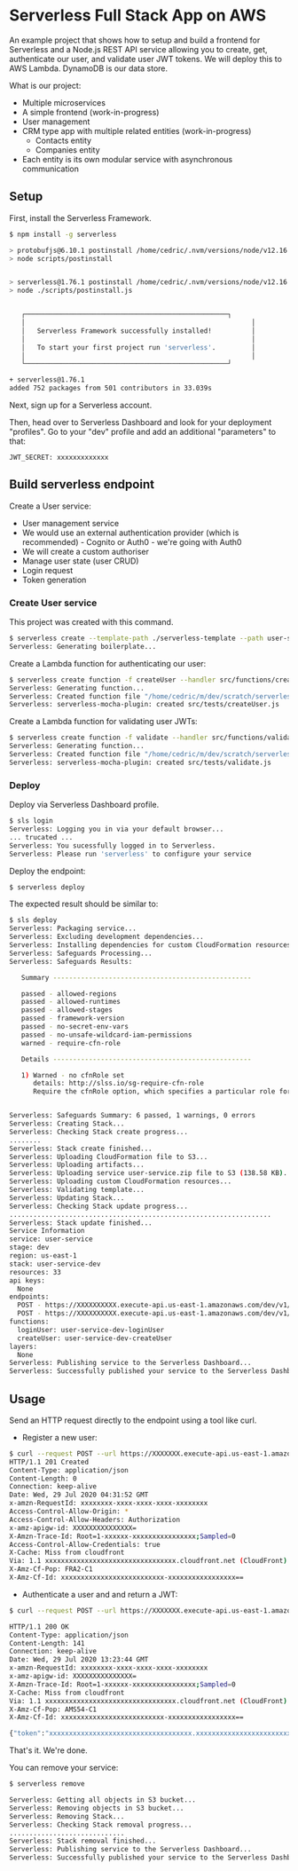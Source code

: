 # Serverless Full Stack App on AWS

An example project that shows how to setup and build a frontend for Serverless and a Node.js REST API service allowing you to create, get, authenticate our user, and validate user JWT tokens. We will deploy this to AWS Lambda. DynamoDB is our data store.

What is our project:
- Multiple microservices
- A simple frontend (work-in-progress)
- User management
- CRM type app with multiple related entities (work-in-progress)
    - Contacts entity
    - Companies entity
- Each entity is its own modular service with asynchronous communication

## Setup

First, install the Serverless Framework.

```sh
$ npm install -g serverless

> protobufjs@6.10.1 postinstall /home/cedric/.nvm/versions/node/v12.16.0/lib/node_modules/serverless/node_modules/protobufjs
> node scripts/postinstall


> serverless@1.76.1 postinstall /home/cedric/.nvm/versions/node/v12.16.0/lib/node_modules/serverless
> node ./scripts/postinstall.js


   ┌───────────────────────────────────────────────────┐
   │                                                         │
   │   Serverless Framework successfully installed!          │
   │                                                         │
   │   To start your first project run 'serverless'.         │
   │                                                         │
   └───────────────────────────────────────────────────┘

+ serverless@1.76.1
added 752 packages from 501 contributors in 33.039s
```

Next, sign up for a Serverless account.

Then, head over to Serverless Dashboard and look for your deployment "profiles".
Go to your "dev" profile and add an additional "parameters" to that:

```text
JWT_SECRET: xxxxxxxxxxxxx
```

## Build serverless endpoint

Create a User service:
- User management service
- We would use an external authentication provider (which is recommended) - Cognito or Auth0 - we're going with Auth0
- We will create a custom authoriser
- Manage user state (user CRUD)
- Login request
- Token generation

### Create User service

This project was created with this command.

```sh
$ serverless create --template-path ./serverless-template --path user-service
Serverless: Generating boilerplate...
```

Create a Lambda function for authenticating our user:

```sh
$ serverless create function -f createUser --handler src/functions/createUser.createUser --path src/tests
Serverless: Generating function...
Serverless: Created function file "/home/cedric/m/dev/scratch/serverless/user-service/src/functions/createUser.js"
Serverless: serverless-mocha-plugin: created src/tests/createUser.js
```

Create a Lambda function for validating user JWTs:

```sh
$ serverless create function -f validate --handler src/functions/validate.validate --path src/tests
Serverless: Generating function...
Serverless: Created function file "/home/cedric/m/dev/scratch/serverless/user-service/src/functions/validate.js"
Serverless: serverless-mocha-plugin: created src/tests/validate.js
```

### Deploy

Deploy via Serverless Dashboard profile.

```sh
$ sls login
Serverless: Logging you in via your default browser...
... trucated ...
Serverless: You sucessfully logged in to Serverless.
Serverless: Please run 'serverless' to configure your service
```

Deploy the endpoint:

```sh
$ serverless deploy
```

The expected result should be similar to:

```sh
$ sls deploy
Serverless: Packaging service...
Serverless: Excluding development dependencies...
Serverless: Installing dependencies for custom CloudFormation resources...
Serverless: Safeguards Processing...
Serverless: Safeguards Results:

   Summary --------------------------------------------------

   passed - allowed-regions
   passed - allowed-runtimes
   passed - allowed-stages
   passed - framework-version
   passed - no-secret-env-vars
   passed - no-unsafe-wildcard-iam-permissions
   warned - require-cfn-role

   Details --------------------------------------------------

   1) Warned - no cfnRole set
      details: http://slss.io/sg-require-cfn-role
      Require the cfnRole option, which specifies a particular role for CloudFormation to assume while deploying.


Serverless: Safeguards Summary: 6 passed, 1 warnings, 0 errors
Serverless: Creating Stack...
Serverless: Checking Stack create progress...
........
Serverless: Stack create finished...
Serverless: Uploading CloudFormation file to S3...
Serverless: Uploading artifacts...
Serverless: Uploading service user-service.zip file to S3 (138.58 KB)...
Serverless: Uploading custom CloudFormation resources...
Serverless: Validating template...
Serverless: Updating Stack...
Serverless: Checking Stack update progress...
..................................................................
Serverless: Stack update finished...
Service Information
service: user-service
stage: dev
region: us-east-1
stack: user-service-dev
resources: 33
api keys:
  None
endpoints:
  POST - https://XXXXXXXXXX.execute-api.us-east-1.amazonaws.com/dev/v1/user/login
  POST - https://XXXXXXXXXX.execute-api.us-east-1.amazonaws.com/dev/v1/user
functions:
  loginUser: user-service-dev-loginUser
  createUser: user-service-dev-createUser
layers:
  None
Serverless: Publishing service to the Serverless Dashboard...
Serverless: Successfully published your service to the Serverless Dashboard: https://dashboard.serverless.com/tenants/{username}/applications/{application name}/services/user-service/stage/dev/region/us-east-1
```

## Usage

Send an HTTP request directly to the endpoint using a tool like curl.

- Register a new user:

```sh
$ curl --request POST --url https://XXXXXXX.execute-api.us-east-1.amazonaws.com/dev/v1/user --data '{"username":"cedric","password":"superpass321"}' -H 'Content-Type: application/json' -i
HTTP/1.1 201 Created
Content-Type: application/json
Content-Length: 0
Connection: keep-alive
Date: Wed, 29 Jul 2020 04:31:52 GMT
x-amzn-RequestId: xxxxxxxx-xxxx-xxxx-xxxx-xxxxxxxx
Access-Control-Allow-Origin: *
Access-Control-Allow-Headers: Authorization
x-amz-apigw-id: XXXXXXXXXXXXXXX=
X-Amzn-Trace-Id: Root=1-xxxxxx-xxxxxxxxxxxxxxxx;Sampled=0
Access-Control-Allow-Credentials: true
X-Cache: Miss from cloudfront
Via: 1.1 xxxxxxxxxxxxxxxxxxxxxxxxxxxxxxxxx.cloudfront.net (CloudFront)
X-Amz-Cf-Pop: FRA2-C1
X-Amz-Cf-Id: xxxxxxxxxxxxxxxxxxxxxxxxxx-xxxxxxxxxxxxxxxxx==
```

- Authenticate a user and and return a JWT:

```sh
$ curl --request POST --url https://XXXXXXX.execute-api.us-east-1.amazonaws.com/dev/v1/user/login --data '{"username":"cedric","password":"superpass321"}' -H 'Content-Type: application/json'

HTTP/1.1 200 OK
Content-Type: application/json
Content-Length: 141
Connection: keep-alive
Date: Wed, 29 Jul 2020 13:23:44 GMT
x-amzn-RequestId: xxxxxxxx-xxxx-xxxx-xxxx-xxxxxxxx
x-amz-apigw-id: XXXXXXXXXXXXXXX=
X-Amzn-Trace-Id: Root=1-xxxxxx-xxxxxxxxxxxxxxxx;Sampled=0
X-Cache: Miss from cloudfront
Via: 1.1 xxxxxxxxxxxxxxxxxxxxxxxxxxxxxxxxx.cloudfront.net (CloudFront)
X-Amz-Cf-Pop: AMS54-C1
X-Amz-Cf-Id: xxxxxxxxxxxxxxxxxxxxxxxxxx-xxxxxxxxxxxxxxxxx==

{"token":"xxxxxxxxxxxxxxxxxxxxxxxxxxxxxxxxxxxx.xxxxxxxxxxxxxxxxxxxxxxxxxxxxxxxxxxxxxxxxxxxxxxxx.xxxxxxxxxxxxxxxxxxxxxxxxxxxxxxxxxxxxxxxxxxx"}
```

That's it. We're done.

You can remove your service:

```sh
$ serverless remove

Serverless: Getting all objects in S3 bucket...
Serverless: Removing objects in S3 bucket...
Serverless: Removing Stack...
Serverless: Checking Stack removal progress...
.............................
Serverless: Stack removal finished...
Serverless: Publishing service to the Serverless Dashboard...
Serverless: Successfully published your service to the Serverless Dashboard: https://dashboard.serverless.com/tenants/{username}/applications/{app name}/services/{service name}/stage/dev/region/{AWS region}
```
